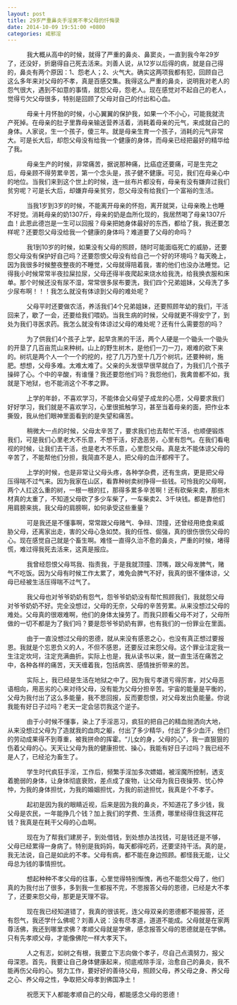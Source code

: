 ```yaml
---
layout: post
title: 29岁严重鼻炎手淫男不孝父母的忏悔录
date: 2014-10-09 19:51:00 +0800
categories: 戒邪淫
---
```


　　    我大概从高中的时候，就得了严重的鼻炎、鼻窦炎，一直到我今年29岁了，还没好，折磨得自己死去活来。刘善人说，从12岁以后得的病，就是自己得的，鼻炎有两个原因：1、怨老人；2、火气大。确实这两项我都有犯，回顾自己这么多年来对父母的不孝，真是百感交集。我得这么严重的鼻炎，说明我对老人的怨气很大，遇到不如意的事情，就怨父母，怨老人。现在感觉对不起自己的老人，觉得亏欠父母很多，特别是回顾了父母对自己的付出和心血。
　　    母亲十月怀胎的时候，小心翼翼的保护我，如果一个不小心，可能我就流产死掉。在母亲的肚子里靠母亲输送营养活着，消耗着母亲的元气，来成就自己的身体。人家说，生一个孩子，傻三年。就是母亲生育一个孩子，消耗的元气非常大。可是长大后，却怨父母没有给我一个健康的身体，而母亲已经把最好的精华给了我。
　　    母亲生产的时候，非常痛苦，据说那种痛，比癌症还要痛，可是生完之后，母亲顾不得劳累辛苦，第一个念头是，孩子健不健康。可见，我们在母亲心中的地位。当我们来到这个世上的时候，连一丝布片都没有，母亲有没有嫌弃过我们贫穷呢？可是长大后，却嫌弃母亲贫穷，怨父母没有给我们一个富裕的生活。
　　    当我1岁到3岁的时候，不能离开母亲的怀抱，离开就哭，让母亲晚上也睡不好觉。消耗母亲的奶1307斤，母亲的奶是血所化现的，我居然喝了母亲1307斤血！此恩此德岂是一生可以回报？母亲把她身体最好的东西，都给了我，我还要怎样呢？还要怨父母没给我一个健康的身体吗？难道要了父母的命吗？
　　    我1到10岁的时候，如果没有父母的照顾，随时可能面临死亡的威胁，还要怨父母没有保护好自己吗？还要怨恨父母没有给自己一个好的环境吗？每天晚上，因为我很多时候整夜整夜的不睡觉，父母就得陪着我，害的他们也没办法睡觉。记得我小时候常常半夜拉屎拉尿，父母还得半夜爬起来烧水给我洗，给我换衣服和床单。那个时候还没有尿不湿，常常很多尿布要洗，我们四个兄弟姐妹，父母洗了多少尿布啊！！！我怎么就没有体谅到父母的难处呢？
　　    父母平时还要做农活，养活我们4个兄弟姐妹，还要照顾年幼的我们，干活回来了，歇了一会，还要给我们喂奶。当我生病的时候，父母就更不得安宁了，到处为我们寻医求药。我怎么就没有体谅过父母的难处呢？还有什么需要怨的吗？
　　    为了供我们4个孩子上学，起早贪黑的干活，两个人硬是一个锄头一个锄头的开垦了几百亩荒山来种树。山上的野生树木，是他们一刀一刀，艰难的砍下来的。树坑是两个人一个一个的挖的，挖了几万乃至十几万个树坑，还要种树，施肥。想想，父母多难。太难太难了。父亲的头发很早很早就白了，为我们几个孩子操碎了心。个中的辛酸，有谁懂？我还要怨他们吗？我怨他们，我禽兽都不如，我就是下地狱，也不能消这个不孝之罪。
　　    上学的年龄，不喜欢学习，不能体会父母望子成龙的心愿，父母要求我们好好学习，我们就是不喜欢学习，心里很抵触学习，甚至当着母亲的面，把作业本撕毁，我从他们眼神里面看到的是失望和痛苦。
　　    稍微大一点的时候，父母太辛苦了，要求我们也去帮忙干活，也顺便锻炼我们，可是我们心里老大不乐意，不想干活，好逸恶劳，心里有怨气。在我们看电视的时候，让我们去干活，也是老大不乐意，心里怨父母。真是太不能体谅父母的辛苦了，不能帮他们分担，我简直不是人，把父母的血汗都榨干了。
　　    上学的时候，也是非常让父母头疼，各种学杂费，还有生病，更是把父母压得喘不过气来。因为我家在山区，看靠种树卖树挣得一些钱。可怜我的父母啊，两个人扛这么重的树，一根一根的扛，那得多累多辛苦啊！还有砍柴来卖，那些木材真的太重了，不知道父母砍了多少车柴了，一车柴卖2、3千块钱。都是靠他们用肩膀来挑，我父母的肩膀啊，如何承受这些重量？
　　    可是我还是不懂事啊，常常跟父母赌气、争辩、顶撞，还曾经用绝食来威胁父母，还离家出走，害的父母心急如焚。我的任性、倔强，真的很伤很伤父母的心。现在感觉自己就是个畜生啊。难怪一直得久治不愈的鼻炎，严重的时候，堵得慌，难过得我死去活来，这真是报应。
　　    我曾经怨恨父母骂我、指责我，于是我就顶撞、顶嘴，跟父母发脾气，赌气不吃饭。因为父母有时候工作太累了，难免会脾气不好，我真的很不懂体谅，父母已经被生活压得喘不过气了。
　　    我父母也对爷爷奶奶有怨气，怨爷爷奶奶没有帮忙照顾我们，我就怨父母对爷爷奶奶不好。完全没想过，父母的无奈，父母的辛苦劳累。从来没想过父母的难处。父母真的很艰难啊，他们的身体太操劳了。而我只顾看父母不对了，父母所做的一切不都是为了我们吗？要是怨爷爷奶奶有罪，也有我们的一份罪业在里面。
　　    由于一直没想过父母的恩德，就从来没有感恩之心，也没有真正想过要报恩。我就是个忘恩负义的人，不但不感恩，还要反过来怨父母。这个罪业注定我一生注定坎坷，注定充满曲折。实际上也是，我从读书以来，就一直生活在痛苦之中，各种各样的痛苦，天天缠着我，包括病苦、感情挫折带来的苦。
　　    实际上，我已经是生活在地狱之中了。因为我亏孝道亏得厉害，对父母恶语相向，用恶劣的心来对待父母，没有能为父母分担辛苦。宇宙的能量是平衡的，父母为我付出了这么多能量，我不思回报，反而要怨恨，对父母发出负能量。你说我能有好日子过吗？老天一定会惩罚我这个逆子。
　　    由于小时候不懂事，染上了手淫恶习，疯狂的把自己的精血抛洒向大地，从来没想过父母为了造就我的血肉之躯，付出了多少精华，付出了多少血汗，他们的劳动成果得不到尊重，被我拼命的挥霍。“儿女的身，父母的心”，我一直狠狠的伤着父母的心。天天让父母为我的健康担忧、操心，我能有好日子过吗？我已经不是人了，已经沦为畜生了。
　　    学生时代疯狂手淫，工作后，频繁手淫加多次嫖娼，被淫魔所控制，透支着脆弱的身体，让身体彻底衰败，差点成了废物，让父母为我日夜操劳、忧心忡忡，为我的身体担忧，为我的婚姻担忧，为我的前途担忧，我真是个不孝子。
　　    起初是因为我的眼睛近视，后来是因为我的鼻炎，不知道花了多少钱，我父母是农民，一年能挣几个钱？加上我们的学费、生活费，哪里经得住我这样花钱？我真是在耗干父母的心血啊。
　　    现在为了帮我们建房子，到处借钱，到处想办法找钱，可是钱还是不够，父母已经累得一身病了。特别是我妈妈，每天都得吃药，还要坚持干活。真的是，我无法说，自己是如此的不孝。父母有病，都不能在身边照顾。都怪我无能，让父母总为钱的事情担忧。
　　    想起种种不孝父母的往事，心里觉得特别惭愧，再也不能怨父母了，他们真的为我付出了很多，多到我一生都报不完，不思报答父母的恩德，已经是大不孝了，还要来怨父母，那更是天理不容。
　　    现在我已经知道错了，我真的很该死，连父母双亲的恩德都不能报答，还有怨气，我还学什么佛呢？刘善人说：没有尽孝道，道道不能成。父母就是在家两尊活佛，我还到哪里求佛？孝顺父母就是学佛，感念报答父母的恩德就是在学佛。只有先孝顺父母，才能像佛陀一样大孝天下。
　　    人之有志，如树之有根，我要立下志向做个孝子，尽自己点滴努力，报父母深恩。首先，我要让自己身体健康起来，彻底戒除手淫，治愈自己的鼻炎，我不能再伤父母的心。努力工作，要好好的善待父母，照顾父母，养父母之身、养父母之心、养父母之性，争取把父母孝到佛国净土！
　　    祝愿天下人都能孝顺自己的父母，都能感念父母的恩德！